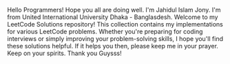 Hello Programmers! Hope you all are doing well. I'm Jahidul Islam Jony. I'm from United International University Dhaka - Banglasdesh. Welcome to my LeetCode Solutions repository! This collection contains my implementations for various LeetCode problems. Whether you're preparing for coding interviews or simply improving your problem-solving skills, I hope you'll find these solutions helpful. If it helps you then, please keep me in your prayer. Keep on your spirits. Thank you Guysss! 
